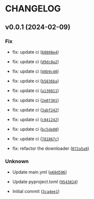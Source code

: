 # CHANGELOG



## v0.0.1 (2024-02-09)

### Fix

* fix: update ci ([`60808e4`](https://github.com/Atticuszz/PyGizmoKit/commit/60808e4795b9b7e8d11ddb3444056196bb4464c1))

* fix: update ci ([`d9dc0a2`](https://github.com/Atticuszz/PyGizmoKit/commit/d9dc0a2804b705730f430c0c6c8131a682f619f0))

* fix: update ci ([`48b9c40`](https://github.com/Atticuszz/PyGizmoKit/commit/48b9c404b1485afee913c5de760a452de9d214c9))

* fix: update ci ([`b5836ba`](https://github.com/Atticuszz/PyGizmoKit/commit/b5836ba81750b1b6023c8d20ce3b82850f276290))

* fix: update ci ([`a130811`](https://github.com/Atticuszz/PyGizmoKit/commit/a130811a43a9a757d36914992b59e8275934aa92))

* fix: update ci ([`2e07301`](https://github.com/Atticuszz/PyGizmoKit/commit/2e07301711e153c7ce965b65ebfd2674ee00adf0))

* fix: update ci ([`3abf242`](https://github.com/Atticuszz/PyGizmoKit/commit/3abf24263a32b685643f84d119845fc127d899ed))

* fix: update ci ([`c041242`](https://github.com/Atticuszz/PyGizmoKit/commit/c04124241b741d5bb7e6b38d8f18faa2de65c3b3))

* fix: update ci ([`bc5de80`](https://github.com/Atticuszz/PyGizmoKit/commit/bc5de80775be11f4ceccc64b731150537c186d34))

* fix: update ci ([`781867c`](https://github.com/Atticuszz/PyGizmoKit/commit/781867c6b002791cac861e9a5f36e5b374953c92))

* fix: refactor the downloader ([`072a5a8`](https://github.com/Atticuszz/PyGizmoKit/commit/072a5a8b5787fc6f7108ebe4e51de4ec5073eb8b))

### Unknown

* Update main.yml ([`e60d596`](https://github.com/Atticuszz/PyGizmoKit/commit/e60d5960dbf4e4331f9072a73d81b90c41f4fcb7))

* Update pyproject.toml ([`9543824`](https://github.com/Atticuszz/PyGizmoKit/commit/954382428387d1b6acf48877c2d85d41c8820301))

* Initial commit ([`3ca4ee1`](https://github.com/Atticuszz/PyGizmoKit/commit/3ca4ee159d2a8877e2ef7d29299683499c4420bb))
